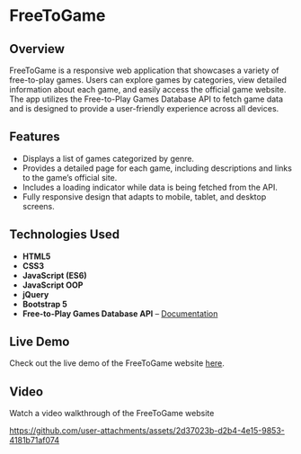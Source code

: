 # FreeToGame

## Overview

FreeToGame is a responsive web application that showcases a variety of free-to-play games. Users can explore games by categories, view detailed information about each game, and easily access the official game website. The app utilizes the Free-to-Play Games Database API to fetch game data and is designed to provide a user-friendly experience across all devices.

## Features

- Displays a list of games categorized by genre.
- Provides a detailed page for each game, including descriptions and links to the game’s official site.
- Includes a loading indicator while data is being fetched from the API.
- Fully responsive design that adapts to mobile, tablet, and desktop screens.

## Technologies Used

- **HTML5**
- **CSS3**
- **JavaScript (ES6)**
- **JavaScript OOP**
- **jQuery**
- **Bootstrap 5**
- **Free-to-Play Games Database API** – [Documentation](https://rapidapi.com/digiwalls/api/free-to-play-games-database)

## Live Demo

Check out the live demo of the FreeToGame website [here](https://free-to-game-pearl.vercel.app/).

## Video

Watch a video walkthrough of the FreeToGame website

https://github.com/user-attachments/assets/2d37023b-d2b4-4e15-9853-4181b71af074
